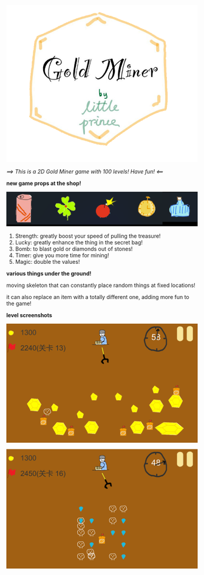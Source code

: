 ![](Assets/Sprites/585042745.jpg.png)

*==> This is a 2D Gold Miner game with 100 levels! Have fun! <==*



**new game props at the shop!**

![](Img/Strength.png)

1. Strength: greatly boost your speed of pulling the treasure!
2. Lucky: greatly enhance the thing in the secret bag!
3. Bomb:  to blast gold or diamonds out of stones!
4. Timer: give you more time for mining!
5. Magic: double the values!

**various things under the ground!**

moving skeleton that can constantly place random things at fixed locations! 

it can also replace an item with a totally different one, adding more fun to the game!

**level screenshots**

![](Img/S1.png)

![](Img/S2.png)